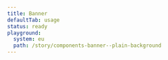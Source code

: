 ```yaml
---
title: Banner
defaultTab: usage
status: ready
playground:
  system: eu
  path: /story/components-banner--plain-background
---
```

